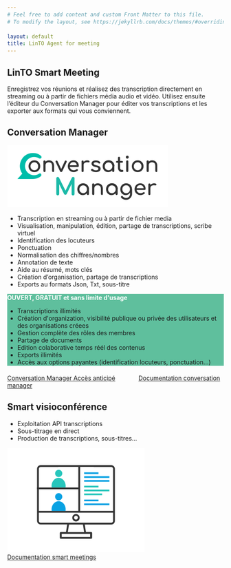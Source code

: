 ```yaml
---
# Feel free to add content and custom Front Matter to this file.
# To modify the layout, see https://jekyllrb.com/docs/themes/#overriding-theme-defaults

layout: default
title: LinTO Agent for meeting
---
```


<div id="body" class="flex col">
  <section>
    <div class="container">
      <h1 class="big-title centered green">LinTO Smart Meeting</h1>
      <p>Enregistrez vos réunions et réalisez des transcription directement en streaming ou à partir de fichiers média audio et vidéo.
        Utilisez ensuite l’éditeur du Conversation Manager pour éditer vos transcriptions et les exporter aux formats qui vous conviennent.</p>
    </div>
  </section>
  <section style="padding-top: 0;">
    <div class="container">
      <h2 class="big-title">Conversation <strong class="green">Manager</strong></h2>
      <!-- 
      <div class="disclaimer flex row justify-center">
        Les APIs de transcription sont ouvertes en accès illimité le temps de tester notre version actuelle. Des modalités de paiement pourront être mise en place par la suite.
      </div>
      -->
      <div class="flex row">
        <div class="flex col flex1 justify-center align-center padding-20">
          <img src="../assets/img/conversation-manager-logo.svg" alt="Conversation Manager" />
        </div>
          <div class="flex col flex2 padding-20">
          <ul>
            <li>Transcription en streaming ou à partir de fichier media</li>
            <li>Visualisation, manipulation, édition, partage de transcriptions, scribe virtuel</li>
            <li>Identification des locuteurs</li>
            <li>Ponctuation</li>
            <li>Normalisation des chiffres/nombres</li>
            <li>Annotation de texte</li>
            <li>Aide au résumé, mots clés</li>
            <li>Création d’organisation, partage de transcriptions</li>
            <li>Exports au formats Json, Txt, sous-titre</li>
          </ul>
        </div>
        <div class="flex col flex2 padding-20" style="background-color:#5FBF9D;">
        <span style="text-align:center; color:#fff; font-weight:bold;"><b>OUVERT, GRATUIT et sans limite d'usage</b></span>
          <ul>
            <li>Transcriptions illimités</li>
            <li>Création d'organization, visibilité publique ou privée des utilisateurs et des organisations créees</li>
            <li>Gestion complète des rôles des membres</li>
            <li>Partage de documents</li>
            <li>Edition colaborative temps réél des contenus</li>
            <li>Exports illimités</li>
            <li>Accès aux options payantes (identification locuteurs, ponctuation...)</li>
          </ul>
        </div>
      </div>
      <div class="flex row align-center justify-center btn-cta-container" style="margin-top: 20px;">
        <a href="https://convos.linto.ai/" target="_blank" class="btn-cta blue" style="margin-right:50px;">Conversation Manager Accès anticipé</a>
        <a href="https://doc.linto.ai/docs/consumers/conversation-manager" target="_blank" class="btn-cta blue">Documentation conversation manager</a>
      </div>
    </div>
  </section>
  <section>
    <div class="container">
      <h2 class="big-title"><strong class="green">Smart</strong> visioconférence</h2>
      <div class="flex row">
          <div class="flex col flex2 padding-20">
            <ul>
              <li>Exploitation API transcriptions</li>
              <li>Sous-titrage en direct</li>
              <li>Production de transcriptions, sous-titres...</li>
            </ul>
        </div>
        <div class="flex col flex1 justify-center align-center padding-20">
          <img src="../assets/img/linto-meeting-visio.svg" alt="Smart meeting illustration" />
        </div>
      </div>
    </div>
     <div class="flex row align-center justify-center btn-cta-container">
        <a href="https://doc.linto.ai/docs/developpers/meeting" target="_blank" class="btn-cta blue">Documentation smart meetings</a>
      </div>
  </section>
</div>